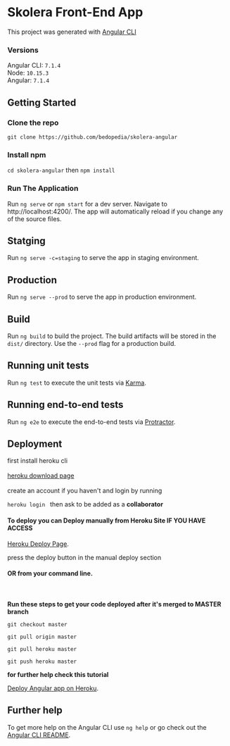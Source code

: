 # Skolera Front-End App

This project was generated with [Angular CLI](https://github.com/angular/angular-cli) 
### Versions
Angular CLI: `7.1.4` <br>
Node: `10.15.3` <br>
Angular: `7.1.4`

## Getting Started

### Clone the repo
`git clone https://github.com/bedopedia/skolera-angular`
### Install npm
`cd skolera-angular` then
`npm install`
### Run The Application
Run `ng serve` or `npm start` for a dev server. Navigate to http://localhost:4200/. The app will automatically reload if you change any of the source files.

## Statging

Run `ng serve -c=staging` to serve the app in staging environment.

## Production

Run `ng serve --prod` to serve the app in production environment.

## Build

Run `ng build` to build the project. The build artifacts will be stored in the `dist/` directory. Use the `--prod` flag for a production build.

## Running unit tests

Run `ng test` to execute the unit tests via [Karma](https://karma-runner.github.io).

## Running end-to-end tests

Run `ng e2e` to execute the end-to-end tests via [Protractor](http://www.protractortest.org/).

## Deployment
first install heroku cli <br /> <br />
[heroku download page](https://devcenter.heroku.com/articles/heroku-cli)
<br /> <br /> create an account if you haven't and login by running</p>
<code>heroku login </code> then ask to be added as a
<strong>collaborator</strong>
<h4>To deploy you can Deploy manually from Heroku Site <strong>IF YOU HAVE ACCESS</strong></h4> 

[Heroku Deploy Page](https://dashboard.heroku.com/apps/skolera/deploy/github).

press the deploy button in the manual deploy section

<h4><strong>OR</strong> from your command line.</h4> <br /> <br/> <strong>Run these steps to
get your code deployed after it's merged to MASTER branch</strong> <br />
<pre><code>git checkout master</code></pre>
<pre><code>git pull origin master</code></pre>
<pre><code>git pull heroku master</code></pre> 
<pre><code>git push heroku master</code></pre>
<strong> for further help check this tutorial </strong> <br/>

[Deploy Angular app on Heroku](https://medium.com/@shubhsharma10/how-to-deploy-angular-6-app-to-heroku-52b73ac7a3aa).

## Further help

To get more help on the Angular CLI use `ng help` or go check out the [Angular CLI README](https://github.com/angular/angular-cli/blob/master/README.md).
